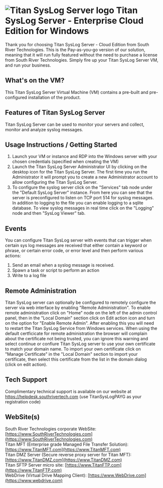 # <img src="https://srtcdnstorage.blob.core.windows.net/software/nextgen/slserver/titansyslog48.png" alt="Titan SysLog Server logo"> Titan SysLog Server - Enterprise Cloud Edition for Windows </img>

Thank you for choosing Titan SysLog Server - Cloud Edition from South River Technologies. This is the Pay-as-you-go version of our solution, meaning that it will run fully featured without the need to purchase a license from South River Technologies. Simply fire up your Titan SysLog Server VM, and run your business.

## What's on the VM?

This Titan SysLog Server Virtual Machine (VM) contains a pre-built and pre-configured installation of the product.

## Features of Titan SysLog Server

Titan SysLog Server can be used to monitor your servers and collect, monitor and analyze syslog messages.

## Usage Instructions / Getting Started 

1. Launch your VM or instance and RDP into the Windows server with your chosen credentials (specified when creating the VM)
2. Launch the Titan SysLog Server Administrator UI by clicking on the desktop icon for the Titan SysLog Server. The first time you run the Administrator it will prompt you to create a new Administrator account to allow configuring the Titan SysLog Server.
3. To configure the syslog server click on the "Services" tab node under the "Default SysLog Server" instance. From here you can see that the server is preconfigured to listen on TCP port 514 for syslog messages. In addition to logging to the file you can enable logging to a sqlite database. To view syslog messages in real time click on the "Logging" node and then "SysLog Viewer" tab.

## Events

You can configure Titan SysLog server with events that can trigger when certain sys log messages are received that either contain a keyword or phrase, or certain error code, or error level and then perform various actions:

1. Send an email when a syslog message is received.
2. Spawn a task or script to perform an action
3. Write to a log file   

## Remote Administration

Titan SysLog server can optionally be configured to remotely configure the server via web interface by enabling "Remote Administration". To enable remote administration click on "Home" node on the left of the admin control panel, then in the "Local Domain" section click on Edit action icon and turn on the option for "Enable Remote Admin". After enabling this you will need to restart the Titan SysLog Service from Windows services. When using the default certficicate for remote administration the browser will complain about the certificate not being trusted, you can ignore this warning and select continue or confiure Titan SysLog server to use your own certificate to match your domain name. To import your own certificate click on "Manage Certificate" in the "Local Domain" section to import your certificate, then select this certificate from the list in the domain dialog (click on edit action).

## Tech Support

Complimentary technical support is available on our website at https://helpdesk.southrivertech.com (use TitanSysLogPAYG as your registration code)

## WebSite(s)

South River Technologies corporate WebSite:  [https://www.SouthRiverTechnologies.com](https://www.SouthRiverTechnologies.com)<br/>
Titan MFT (Enterprise grade Managed File Transfer Solution): [https://www.TitanMFT.com](https://www.TitanMFT.com)<br/>
Titan DMZ Server (Secure reverse proxy server for Titan MFT): [https://www.TitanDMZ.com](https://www.TitanDMZ.com)<br/>
Titan SFTP Server micro site: [https://www.TitanFTP.com](https://www.TitanFTP.com)<br/>
WebDrive (Virtual Drive Mapping Client): [https://www.WebDrive.com](https://www.webdrive.com)<br/>
